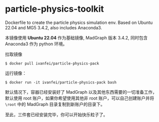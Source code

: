 # particle-physics-toolkit
 Dockerfile to create the particle physics simulation env.
 Based on Ubuntu 22.04 and MG5 3.4.2, also includes Anaconda3.
 
本镜像使用 **Ubuntu 22.04** 作为基础镜像, MadGraph 版本 3.4.2, 同时包含 Anaconda3 作为 python 环境。

拉取镜像

    $ docker pull ivanfei/particle-physics-pack

运行镜像：

    $ docker run -it ivanfei/particle-physics-pack bash

默认情况下，容器已经安装好了 MadGraph 以及其他东西需要的一切准备工作，默认使用 root 账户，如果你希望使用其他非 root 账户，可以自己创建账户并将 `\root` 中的 MadGraph 目录复制到新账户的目录下。

至此，三件套已经安装完毕，你可以开始快乐粒子了。
